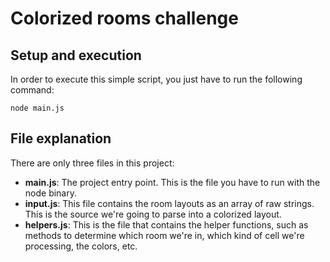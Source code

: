 # Colorized rooms challenge

## Setup and execution

In order to execute this simple script, you just have to run the following command:

```shell
node main.js
```

## File explanation

There are only three files in this project:

- __main.js__: The project entry point. This is the file you have to run with the node binary.
- __input.js__: This file contains the room layouts as an array of raw strings. This is the source we're going to parse into a colorized layout.
- __helpers.js__: This is the file that contains the helper functions, such as methods to determine which room we're in, which kind of cell we're processing, the colors, etc.
